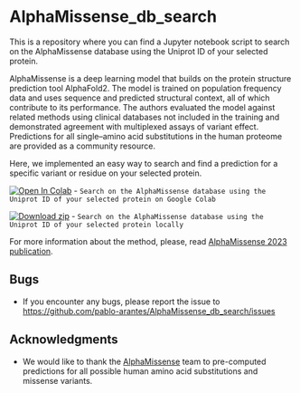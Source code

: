 # AlphaMissense_db_search

This is a repository where you can find a Jupyter notebook script to search on the AlphaMissense database using the Uniprot ID of your selected protein. 

AlphaMissense is a deep learning model that builds on the protein structure prediction tool AlphaFold2. The model is trained on population frequency data and uses sequence and predicted structural context, all of which contribute to its performance. The authors evaluated the model against related methods using clinical databases not included in the training and demonstrated agreement with multiplexed assays of variant effect. Predictions for all single–amino acid substitutions in the human proteome are provided as a community resource. 

Here, we implemented an easy way to search and find a prediction for a specific variant or residue on your selected protein.

[![Open In Colab](https://colab.research.google.com/assets/colab-badge.svg)](https://colab.research.google.com/github/pablo-arantes/AlphaMissense_db_search/blob/main/AlphaMissense_db_search.ipynb)  - `Search on the AlphaMissense database using the Uniprot ID of your selected protein on Google Colab `
<!-- BEGIN LATEST DOWNLOAD BUTTON -->
[![Download zip](https://custom-icon-badges.demolab.com/badge/-Download-blue?style=for-the-badge&logo=download&logoColor=white "Download zip")](https://raw.githubusercontent.com/pablo-arantes/AlphaMissense_db_search/main/AlphaMissense_db_local.ipynb)  - `Search on the AlphaMissense database using the Uniprot ID of your selected protein locally`
<!-- END LATEST DOWNLOAD BUTTON -->

For more information about the method, please, read [AlphaMissense 2023 publication](https://www.science.org/doi/10.1126/science.adg7492).
 
## Bugs
- If you encounter any bugs, please report the issue to https://github.com/pablo-arantes/AlphaMissense_db_search/issues

## Acknowledgments
- We would like to thank the [AlphaMissense](https://github.com/google-deepmind/alphamissense) team to pre-computed predictions for all possible human amino acid substitutions and missense variants.
